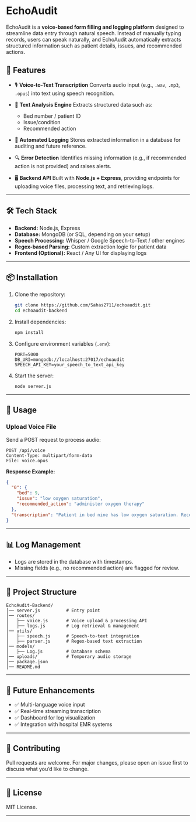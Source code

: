 
# EchoAudit

EchoAudit is a **voice-based form filling and logging platform** designed to streamline data entry through natural speech. Instead of manually typing records, users can speak naturally, and EchoAudit automatically extracts structured information such as patient details, issues, and recommended actions.

## 🚀 Features

* 🎙️ **Voice-to-Text Transcription**
  Converts audio input (e.g., `.wav`, `.mp3`, `.opus`) into text using speech recognition.

* 🧠 **Text Analysis Engine**
  Extracts structured data such as:

  * Bed number / patient ID
  * Issue/condition
  * Recommended action

* 📂 **Automated Logging**
  Stores extracted information in a database for auditing and future reference.

* 🔍 **Error Detection**
  Identifies missing information (e.g., if recommended action is not provided) and raises alerts.

* 🖥️ **Backend API**
  Built with **Node.js + Express**, providing endpoints for uploading voice files, processing text, and retrieving logs.

---

## 🛠️ Tech Stack

* **Backend:** Node.js, Express
* **Database:** MongoDB (or SQL, depending on your setup)
* **Speech Processing:** Whisper / Google Speech-to-Text / other engines
* **Regex-based Parsing:** Custom extraction logic for patient data
* **Frontend (Optional):** React / Any UI for displaying logs

---

## 📦 Installation

1. Clone the repository:

   ```bash
   git clone https://github.com/Sahas2711/echoaudit.git
   cd echoaudit-backend
   ```

2. Install dependencies:

   ```bash
   npm install
   ```

3. Configure environment variables (`.env`):

   ```env
   PORT=5000
   DB_URI=mongodb://localhost:27017/echoaudit
   SPEECH_API_KEY=your_speech_to_text_api_key
   ```

4. Start the server:

   ```bash
   node server.js
   ```

---

## 🎯 Usage

### Upload Voice File

Send a POST request to process audio:

```http
POST /api/voice
Content-Type: multipart/form-data
File: voice.opus
```

**Response Example:**

```json
{
  "0": {
    "bed": 9,
    "issue": "low oxygen saturation",
    "recommended_action": "administer oxygen therapy"
  },
  "transcription": "Patient in bed nine has low oxygen saturation. Recommended action administer oxygen therapy."
}
```

---

## 📊 Log Management

* Logs are stored in the database with timestamps.
* Missing fields (e.g., no recommended action) are flagged for review.

---

## 🧩 Project Structure

```
EchoAudit-Backend/
│── server.js          # Entry point
│── routes/
│   ├── voice.js       # Voice upload & processing API
│   ├── logs.js        # Log retrieval & management
│── utils/
│   ├── speech.js      # Speech-to-text integration
│   ├── parser.js      # Regex-based text extraction
│── models/
│   ├── Log.js         # Database schema
│── uploads/           # Temporary audio storage
│── package.json
│── README.md
```

---

## 🔮 Future Enhancements

* ✅ Multi-language voice input
* ✅ Real-time streaming transcription
* ✅ Dashboard for log visualization
* ✅ Integration with hospital EMR systems

---

## 🤝 Contributing

Pull requests are welcome. For major changes, please open an issue first to discuss what you’d like to change.

---

## 📜 License

MIT License.

---
